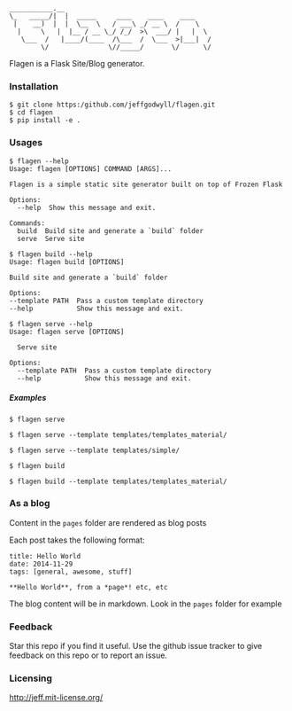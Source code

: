 ```
___________.__                                   
\_   _____/|  |  _____     ____    ____    ____  
 |    __)  |  |  \__  \   / ___\ _/ __ \  /    \ 
  |     \   |  |__ / __ \_/ /_/  >\  ___/ |   |  \
   \___  /   |____/(____  /\___  /  \___  >|___|  /
        \/               \//_____/       \/      \/ 
```

Flagen is a Flask Site/Blog generator.

### Installation
    $ git clone https:/github.com/jeffgodwyll/flagen.git
    $ cd flagen
    $ pip install -e .

### Usages
    $ flagen --help
    Usage: flagen [OPTIONS] COMMAND [ARGS]...

    Flagen is a simple static site generator built on top of Frozen Flask

    Options:
      --help  Show this message and exit.

    Commands:
      build  Build site and generate a `build` folder
      serve  Serve site

    $ flagen build --help
    Usage: flagen build [OPTIONS]

    Build site and generate a `build` folder

    Options:
    --template PATH  Pass a custom template directory
    --help           Show this message and exit.

    $ flagen serve --help
    Usage: flagen serve [OPTIONS]

      Serve site

    Options:
      --template PATH  Pass a custom template directory
      --help           Show this message and exit.

##### Examples
    $ flagen serve

    $ flagen serve --template templates/templates_material/ 
     
    $ flagen serve --template templates/simple/

    $ flagen build 

    $ flagen build --template templates/templates_material/

### As a blog

Content in the `pages` folder are rendered as blog posts

Each post takes the following format:
    
    title: Hello World
    date: 2014-11-29
    tags: [general, awesome, stuff]

    **Hello World**, from a *page*! etc, etc

The blog content will be in markdown. Look in the `pages` folder for example

### Feedback

Star this repo if you find it useful. Use the github issue tracker to give
feedback on this repo or to report an issue.

### Licensing

http://jeff.mit-license.org/
